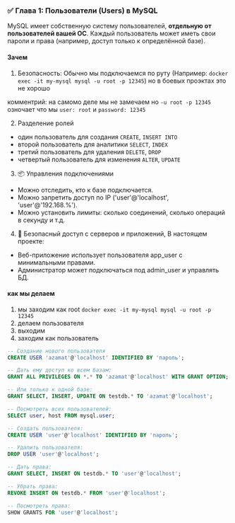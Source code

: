 ### ✅ Глава 1: **Пользователи (Users)** в MySQL

MySQL имеет собственную систему пользователей, **отдельную от пользователей вашей ОС**. 
Каждый пользователь может иметь свои пароли и права (например, доступ только к определённой базе).

#### Зачем

1. Безопасность: Обычно мы подключаемся по руту (Например: `docker exec -it my-mysql mysql -u root -p 12345`) но в боевых проэктах это не хорошо

комментрий: на самомо деле мы не замечаем но `-u root -p 12345` озночает что мы `user: root` и `password: 12345`

2. Разделение ролей
- один пользователь для создания `CREATE`, `INSERT INTO`
- второй пользователь для аналитики `SELECT`, `INDEX`
- третий пользователь для удаления `DELETE`, `DROP`
- четвертый пользователь для изменения `ALTER`, `UPDATE`

3. 📦 Управления подключениями
- Можно отследить, кто к базе подключается.
- Можно запретить доступ по IP ('user'@'localhost', 'user'@'192.168.%').
- Можно установить лимиты: сколько соединений, сколько операций в секунду и т.д.

4. 🧩 Безопасный доступ с серверов и приложений, В настоящем проекте:
- Веб-приложение использует пользователя app_user с минимальными правами.
- Администратор может подключаться под admin_user и управлять БД.

#### как мы делаем

1. мы заходим как root `docker exec -it my-mysql mysql -u root -p 12345`
2. делаем пользователя 
3. выходим 
4. заходим как пользователь


```sql
-- Создание нового пользователя
CREATE USER 'azamat'@'localhost' IDENTIFIED BY 'пароль';

-- Дать ему доступ ко всем базам:
GRANT ALL PRIVILEGES ON *.* TO 'azamat'@'localhost' WITH GRANT OPTION;

-- Или только к одной базе:
GRANT SELECT, INSERT, UPDATE ON testdb.* TO 'azamat'@'localhost';
```
```sql
-- Посмотреть всех пользователей:
SELECT user, host FROM mysql.user;

-- Создать пользователя:
CREATE USER 'user'@'localhost' IDENTIFIED BY 'пароль';

-- Удалить пользователя:
DROP USER 'user'@'localhost';

-- Дать права:
GRANT SELECT, INSERT ON testdb.* TO 'user'@'localhost';

-- Убрать права:
REVOKE INSERT ON testdb.* FROM 'user'@'localhost';

-- Посмотреть права:
SHOW GRANTS FOR 'user'@'localhost';
```


